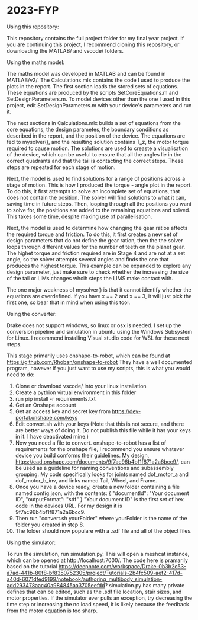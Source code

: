 # 2023-FYP

Using this repository:

This repository contains the full project folder for my final year project. If you are continuing this project, I recommend cloning this repository, or downloading the MATLAB/ and vscode/ folders.

Using the maths model:

The maths model was developed in MATLAB and can be found in MATLAB/v2/. The Calculations.mlx contains the code I used to produce the plots in the report. The first section loads the stored sets of equations. These equations are produced by the scripts SetCoreEquations.m and SetDesignParameters.m. 
To model devices other than the one I used in this project, edit SetDesignParameters.m with your device's parameters and run it.

The next sections in Calculations.mlx builds a set of equations from the core equations, the design parametes, the boundary conditions as described in the report, and the position of the device. The equations are fed to mysolver(), and the resulting solution contains T_z, the motor torque required to cause motion. 
The solutions are used to creaste a visualisation of the device, which can be useful to ensure that all the angles lie in the correct quadrants and that the tail is contacting the correct steps. These steps are repeated for each stage of motion.

Next, the model is used to find solutions for a range of positions across a stage of motion. This is how I produced the torque - angle plot in the report. To do this, it first attempts to solve an incomplete set of equations, that does not contain the position. The solver will find solutions to what it can, saving time in future steps. 
Then, looping through all the positions you want to solve for, the positions are added to the remaining equations and solved. This takes some time, despite making use of parallelisation.

Next, the model is used to determine how changing the gear ratios affects the required torque and friction. To do this, it first creates a new set of design parameters that do not define the gear ration, then the the solver loops through different values for the number of teeth on the planet gear. The highet torque and friction required are in Stage 4 and are not at a set angle, so the solver attempts several angles and finds the one that produces the highest torque.
This example can be expanded to explore any design parameter, just make sure to check whether the increasing the size of the tail or LIMs changes whcih steps the LIMS make contact with.

The one major weakness of mysolver() is that it cannot identify whether the equations are overdefined. if you have x == 2 and x == 3, it will just pick the first one, so bear that in mind when using this tool.

Using the converter:

Drake does not support windows, so linux or osx is needed. I set up the conversion pipeline and simulation in ubuntu using the Windows Subsystem for Linux. I recommend installing Visual studio code for WSL for these next steps.

This stage primarily uses onshape-to-robot, which can be found at https://github.com/Rhoban/onshape-to-robot
They have a well documented program, however if you just want to use my scripts, this is what you would need to do:
1. Clone or download vscode/ into your linux installation
2. Create a pythion virtual environment in this folder
3. run pip install -r requirements.txt
4. Get an Onshape account
5. Get an access key and secret key from https://dev-portal.onshape.com/keys
6. Edit convert.sh with your keys (Note that this is not secure, and there are better ways of doing it. Do not publish this file while it has your keys in it. I have deactivated mine.)
7. Now you need a file to convert. onshape-to-robot has a list of requirements for the onshape file, I recommend you ensure whatever device you build conforms their guidelines. My design, https://cad.onshape.com/documents/9f7ac96b4bf1f871a2a6bcc9/, can be used as a guideline for naming conventions and subassembly grouping. My code specifically looks for joints named dof_motor_a and dof_motor_b_inv, and links named Tail, Wheel, and Frame.
8. Once you have a device ready, create a new folder containing a file named config.json, with the contents:
   {
    "documentId": "Your document ID",
    "outputFormat": "sdf"
   }
   "Your document ID" is the first set of hex code in the devices URL. For my design it is 9f7ac96b4bf1f871a2a6bcc9.
9. Then run "convert.sh yourFolder" where yourFolder is the name of the folder you created in step 8.
10. The folder should now populare with a .sdf file and all of the object files.

Using the simulator:

To run the simulation, run simulation.py. This will open a meshcat instance, which can be opened at http://localhost:7000/. The code here is pramarily based on the tutorial https://deepnote.com/workspace/Drake-0b3b2c53-a7ad-441b-80f8-bf8350752305/project/Tutorials-2b4fc509-aef2-417d-a40d-6071dfed9199/notebook/authoring_multibody_simulation-add293478aac40a984845aa3705eefdd?
simulation.py has many private defines that can be edited, such as the .sdf file location, stair sizes, and motor properties.
If the simulator ever pulls an exception, try decreasing the time step or increasing the no load speed, it is likely because the feedback from the motor equation is too sharp.
